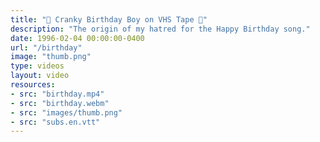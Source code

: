 ```yaml
---
title: "🎉 Cranky Birthday Boy on VHS Tape 📼"
description: "The origin of my hatred for the Happy Birthday song."
date: 1996-02-04 00:00:00-0400
url: "/birthday"
image: "thumb.png"
type: videos
layout: video
resources:
- src: "birthday.mp4"
- src: "birthday.webm"
- src: "images/thumb.png"
- src: "subs.en.vtt"
---
```

